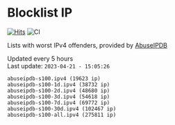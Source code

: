 # Blocklist IP

[![Hits](https://hits.seeyoufarm.com/api/count/incr/badge.svg?url=https%3A%2F%2Fgithub.com%2Fborestad%2Fblocklist-ip%2F&count_bg=%2379C83D&title_bg=%23555555&icon=&icon_color=%23E7E7E7&title=hits&edge_flat=false)](https://hits.seeyoufarm.com)  ![CI](https://img.shields.io/github/workflow/status/borestad/blocklist-ip/CI?style=flat-square)

Lists with worst IPv4 offenders, provided by [AbuseIPDB](https://www.abuseipdb.com/)

<!-- FOOTER-PLACEHOLDER -->
Updated every 5 hours<br>
Last update: `2023-04-21 - 15:05:26`
```
abuseipdb-s100.ipv4 (19623 ip)
abuseipdb-s100-1d.ipv4 (38732 ip)
abuseipdb-s100-2d.ipv4 (48680 ip)
abuseipdb-s100-3d.ipv4 (54618 ip)
abuseipdb-s100-7d.ipv4 (69772 ip)
abuseipdb-s100-30d.ipv4 (102467 ip)
abuseipdb-s100-all.ipv4 (275811 ip)
```
